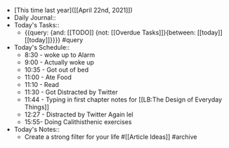 - [This time last year]([[April 22nd, 2021]])
- Daily Journal::
- Today's Tasks::
    - {{query: {and: [[TODO]] {not: [[Overdue Tasks]]}{between: [[today]] [[today]]}}}} #query
- Today's Schedule::
    - 8:30 - woke up to Alarm
    - 9:00 - Actually woke up
    - 10:35 - Got out of bed
    - 11:00 - Ate Food
    - 11:10 - Read
    - 11:30 - Got Distracted by Twitter
    - 11:44 - Typing in first chapter notes for [[LB:The Design of Everyday Things]]
    - 12:27 - Distracted by Twitter Again lel
    - 15:55- Doing Calithisthenic exercises
- Today's Notes::
    - Create a strong filter for your life #[[Article Ideas]] #archive
